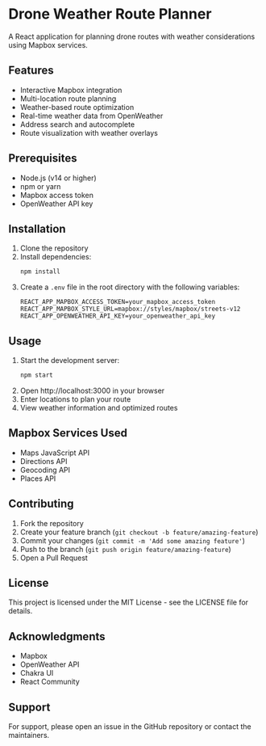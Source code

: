 # Drone Weather Route Planner

A React application for planning drone routes with weather considerations using Mapbox services.

## Features

- Interactive Mapbox integration
- Multi-location route planning
- Weather-based route optimization
- Real-time weather data from OpenWeather
- Address search and autocomplete
- Route visualization with weather overlays

## Prerequisites

- Node.js (v14 or higher)
- npm or yarn
- Mapbox access token
- OpenWeather API key

## Installation

1. Clone the repository
2. Install dependencies:
   ```bash
   npm install
   ```
3. Create a `.env` file in the root directory with the following variables:
   ```
   REACT_APP_MAPBOX_ACCESS_TOKEN=your_mapbox_access_token
   REACT_APP_MAPBOX_STYLE_URL=mapbox://styles/mapbox/streets-v12
   REACT_APP_OPENWEATHER_API_KEY=your_openweather_api_key
   ```

## Usage

1. Start the development server:
   ```bash
   npm start
   ```
2. Open http://localhost:3000 in your browser
3. Enter locations to plan your route
4. View weather information and optimized routes

## Mapbox Services Used

- Maps JavaScript API
- Directions API
- Geocoding API
- Places API

## Contributing

1. Fork the repository
2. Create your feature branch (`git checkout -b feature/amazing-feature`)
3. Commit your changes (`git commit -m 'Add some amazing feature'`)
4. Push to the branch (`git push origin feature/amazing-feature`)
5. Open a Pull Request

## License

This project is licensed under the MIT License - see the LICENSE file for details.

## Acknowledgments

- Mapbox
- OpenWeather API
- Chakra UI
- React Community

## Support

For support, please open an issue in the GitHub repository or contact the maintainers. 